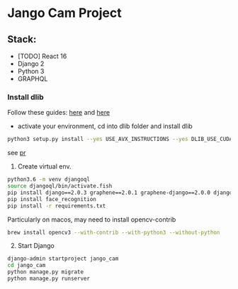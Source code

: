 # Jango Cam Project

## Stack:
- [TODO] React 16
- Django 2
- Python 3
- GRAPHQL

### Install dlib
Follow these guides: [here](https://www.learnopencv.com/install-dlib-on-ubuntu/)
and [here](https://www.pyimagesearch.com/2018/01/22/install-dlib-easy-complete-guide/)

- activate your environment, cd into dlib folder and install dlib

```bash
python3 setup.py install --yes USE_AVX_INSTRUCTIONS --yes DLIB_USE_CUDA
```
see [pr](https://github.com/davisking/dlib/pull/1040)


1. Create virtual env.
```bash
python3.6 -m venv djangoql
source djangoql/bin/activate.fish
pip install django==2.0.3 graphene==2.0.1 graphene-django==2.0.0 django-filter==1.1.0 django-graphql-jwt==0.1.5 Pillow==5.0 Faker
pip install face_recognition
pip install -r requirements.txt
```

Particularly on macos, may need to install opencv-contrib
```bash
brew install opencv3 --with-contrib --with-python3 --without-python
```
2. Start Django
```bash
django-admin startproject jango_cam
cd jango_cam
python manage.py migrate
python manage.py runserver
```

